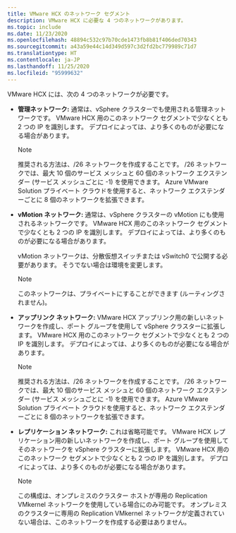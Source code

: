 ```yaml
---
title: VMware HCX のネットワーク セグメント
description: VMware HCX に必要な 4 つのネットワークがあります。
ms.topic: include
ms.date: 11/23/2020
ms.openlocfilehash: 48894c532c97b70cde1473fb8b81f406ded70343
ms.sourcegitcommit: a43a59e44c14d349d597c3d2fd2bc779989c71d7
ms.translationtype: HT
ms.contentlocale: ja-JP
ms.lasthandoff: 11/25/2020
ms.locfileid: "95999632"
---
```

<!-- Used in avs-production-ready-deployment.md and tutorial-deploy-vmware-hcx.md -->

VMware HCX には、次の 4 つのネットワークが必要です。

- **管理ネットワーク:** 通常は、vSphere クラスターでも使用される管理ネットワークです。 VMware HCX 用のこのネットワーク セグメントで少なくとも 2 つの IP を識別します。 デプロイによっては、より多くのものが必要になる場合があります。

   > [!NOTE]
   > 推奨される方法は、/26 ネットワークを作成することです。 /26 ネットワークでは、最大 10 個のサービス メッシュと 60 個のネットワーク エクステンダー (サービス メッシュごとに -1) を使用できます。 Azure VMware Solution プライベート クラウドを使用すると、ネットワーク エクステンダーごとに 8 個のネットワークを拡張できます。
   >
   
- **vMotion ネットワーク:** 通常は、vSphere クラスターの vMotion にも使用されるネットワークです。  VMware HCX 用のこのネットワーク セグメントで少なくとも 2 つの IP を識別します。 デプロイによっては、より多くのものが必要になる場合があります。  

   vMotion ネットワークは、分散仮想スイッチまたは vSwitch0 で公開する必要があります。 そうでない場合は環境を変更します。

   > [!NOTE]
   > このネットワークは、プライベートにすることができます (ルーティングされません)。

- **アップリンク ネットワーク:** VMware HCX アップリンク用の新しいネットワークを作成し、ポート グループを使用して vSphere クラスターに拡張します。 VMware HCX 用のこのネットワーク セグメントで少なくとも 2 つの IP を識別します。 デプロイによっては、より多くのものが必要になる場合があります。  

   > [!NOTE]
   > 推奨される方法は、/26 ネットワークを作成することです。 /26 ネットワークでは、最大 10 個のサービス メッシュと 60 個のネットワーク エクステンダー (サービス メッシュごとに -1) を使用できます。 Azure VMware Solution プライベート クラウドを使用すると、ネットワーク エクステンダーごとに 8 個のネットワークを拡張できます。
   >
   
- **レプリケーション ネットワーク:** これは省略可能です。 VMware HCX レプリケーション用の新しいネットワークを作成し、ポート グループを使用してそのネットワークを vSphere クラスターに拡張します。 VMware HCX 用のこのネットワーク セグメントで少なくとも 2 つの IP を識別します。 デプロイによっては、より多くのものが必要になる場合があります。

   > [!NOTE]
   > この構成は、オンプレミスのクラスター ホストが専用の Replication VMkernel ネットワークを使用している場合にのみ可能です。  オンプレミスのクラスターに専用の Replication VMkernel ネットワークが定義されていない場合は、このネットワークを作成する必要はありません。
